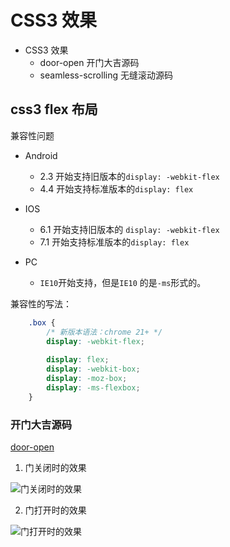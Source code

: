 # CSS3 效果

- CSS3 效果
    - door-open 开门大吉源码
    - seamless-scrolling 无缝滚动源码

## css3 flex 布局

兼容性问题

- Android 
    - 2.3 开始支持旧版本的`display: -webkit-flex`
    - 4.4 开始支持标准版本的`display: flex`

- IOS 
    - 6.1 开始支持旧版本的 `display: -webkit-flex`
    - 7.1 开始支持标准版本的`display: flex`

- PC
    - `IE10`开始支持，但是`IE10` 的是`-ms`形式的。

兼容性的写法：

```css
    .box {
        /* 新版本语法：chrome 21+ */
        display: -webkit-flex; 
        
        display: flex; 
        display: -webkit-box;
        display: -moz-box;
        display: -ms-flexbox;
    }
```

### 开门大吉源码
[door-open](https://github.com/yjn2015/CSS3)

1. 门关闭时的效果

![门关闭时的效果](https://github.com/yjn2015/CSS3/blob/master/door-open/door-close.png)

2. 门打开时的效果

![门打开时的效果](https://github.com/yjn2015/CSS3/blob/master/door-open/door-open.png)


